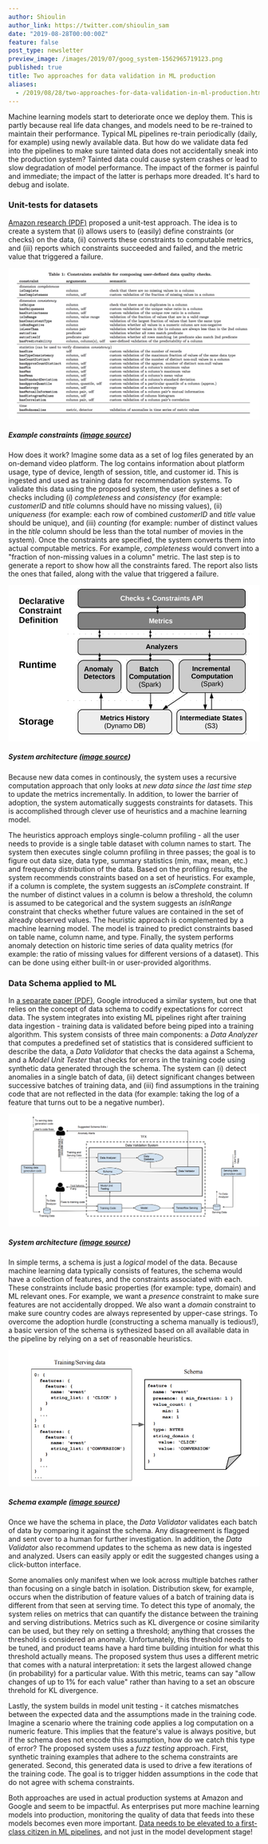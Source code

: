 ```yaml
---
author: Shioulin
author_link: https://twitter.com/shioulin_sam
date: "2019-08-28T00:00:00Z"
feature: false
post_type: newsletter
preview_image: /images/2019/07/goog_system-1562965719123.png
published: true
title: Two approaches for data validation in ML production
aliases:
  - /2019/08/28/two-approaches-for-data-validation-in-ml-production.html
---
```


Machine learning models start to deteriorate once we deploy them. This is partly
because real life data changes, and models need to be re-trained to maintain
their performance. Typical ML pipelines re-train periodically (daily, for
example) using newly available data. But how do we validate data fed into the
pipelines to make sure tainted data does not accidentally sneak into the
production system? Tainted data could cause system crashes or lead to slow
degradation of model performance. The impact of the former is painful and
immediate; the impact of the latter is perhaps more dreaded. It's hard to
debug and isolate.

### Unit-tests for datasets

[Amazon research (PDF)](http://www.vldb.org/pvldb/vol11/p1781-schelter.pdf)
proposed a unit-test approach. The idea is to create a system that (i) allows
users to (easily) define constraints (or checks) on the data, (ii) converts these
constraints to computable metrics, and (iii) reports which constraints succeeded
and failed, and the metric value that triggered a failure.

![](/images/2019/07/amzn_constraint-1562965509938.png)
##### Example constraints ([image source](http://www.vldb.org/pvldb/vol11/p1781-schelter.pdf))

How does it work? Imagine some data as a set of log files generated by an
on-demand video platform. The log contains information about platform usage,
type of device, length of session, title, and customer id. This is ingested and
used as training data for recommendation systems. To validate this data using
the proposed system, the user defines a set of checks including (i) _completeness_
and _consistency_ (for example: *customerID* and *title* columns should have no
missing values), (ii) _uniqueness_ (for example: each row of combined *customerID*
and *title* value should be unique), and (iii) _counting_ (for example: number of
distinct values in the *title* column should be less than the total number of
movies in the system). Once the constraints are specified, the system converts
them into actual computable metrics. For example, _completeness_ would convert
into a "fraction of non-missing values in a column" metric. The last step is to
generate a report to show how all the constraints fared. The report also lists
the ones that failed, along with the value that triggered a failure.

![](/images/2019/07/amzn_system-1562965579363.png)
##### System architecture ([image source](http://www.vldb.org/pvldb/vol11/p1781-schelter.pdf))

Because new data comes in continously, the system uses a recursive computation
approach that only looks at _new data since the last time step_ to update the
metrics incrementally. In addition, to lower the barrier of adoption, the system
automatically suggests constraints for datasets. This is accomplished through
clever use of heuristics and a machine learning model. 

The heuristics approach employs single-column profiling - all the user needs to provide is a single
table dataset with column names to start. The system then executes single column
profiling in three passes; the goal is to figure out data size, data type,
summary statistics (min, max, mean, etc.) and frequency distribution of the
data. Based on the profiling results, the system recommends constraints based on
a set of heuristics. For example, if a column is complete, the system suggests
an _isComplete_ constraint. If the number of distinct values in a column is
below a threshold, the column is assumed to be categorical and the system
suggests an _isInRange_ constraint that checks whether future values are
contained in the set of already observed values. The heuristic approach is
complemented by a machine learning model. The model is trained to predict
constraints based on table name, column name, and type. Finally, the system
performs anomaly detection on historic time series of data quality metrics (for
example: the ratio of missing values for different versions of a dataset). This
can be done using either built-in or user-provided algorithms.

### Data Schema applied to ML

In [a separate paper (PDF)](https://www.sysml.cc/doc/2019/167.pdf), Google
introduced a similar system, but one that relies on the concept of data schema
to codify expectations for correct data. The system integrates into existing ML
pipelines right after training data ingestion - training data is validated
before being piped into a training algorithm. This system consists of three main
components: a _Data Analyzer_ that computes a predefined set of statistics that
is considered sufficient to describe the data, a _Data Validator_ that checks
the data against a Schema, and a _Model Unit Tester_ that checks for errors in
the training code using synthetic data generated through the schema. The system
can (i) detect anomalies in a single batch of data, (ii) detect significant
changes between successive batches of training data, and (iii) find assumptions
in the training code that are not reflected in the data (for example: taking the
log of a feature that turns out to be a negative number).

![](/images/2019/07/goog_system-1562965719123.png)
##### System architecture ([image source](https://www.sysml.cc/doc/2019/167.pdf))

In simple terms, a schema is just a _logical_ model of the data. Because machine learning data typically
consists of features, the schema would have a collection of features, and the
constraints associated with each. These constraints include basic properties
(for example: type, domain) and ML relevant ones. For example, we want a
_presence_ constraint to make sure features are not accidentally dropped. We
also want a _domain_ constraint to make sure country codes are always
represented by upper-case strings. To overcome the adoption hurdle (constructing
a schema manually is tedious!), a basic version of the schema is sythesized
based on all available data in the pipeline by relying on a set of reasonable
heuristics.

![](/images/2019/07/goog_schema-1562965821479.png)
##### Schema example ([image source](https://www.sysml.cc/doc/2019/167.pdf))

Once we have the schema in place, the _Data Validator_ validates each batch of
data by comparing it against the schema. Any disagreement is flagged and sent
over to a human for further investigation. In addition, the _Data Validator_
also recommend updates to the schema as new data is ingested and analyzed. Users
can easily apply or edit the suggested changes using a click-button interface.

Some anomalies only manifest when we look across multiple batches rather than
focusing on a single batch in isolation. Distribution skew, for example, occurs when
the distribution of feature values of a batch of training data is different from
that seen at serving time. To detect this type of anomaly, the system relies on
metrics that can quantify the distance between the training and serving
distributions. Metrics such as KL divergence or cosine similarity can be used,
but they rely on setting a threshold; anything that crosses the threshold is
considered an anomaly. Unfortunately, this threshold needs to be tuned, and
product teams have a hard time building intuition for what this threshold
actually means. The proposed system thus uses a different metric that comes with
a natural interpretation: it sets the largest allowed change (in probability)
for a particular value. With this metric, teams can say "allow changes of up to
1% for each value" rather than having to a set an obscure threhold for KL
divergence.

Lastly, the system builds in model unit testing - it catches mismatches between
the expected data and the assumptions made in the training code. Imagine a
scenario where the training code applies a log computation on a numeric
feature. This implies that the feature's value is always positive, but if the
schema does not encode this assumption, how do we catch this type of error? The
proposed system uses a _fuzz testing_ approach. First, synthetic training
examples that adhere to the schema constraints are generated. Second, this
generated data is used to drive a few iterations of the training code. The goal
is to trigger hidden assumptions in the code that do not agree with schema
constraints.

Both approaches are used in actual production systems at Amazon and Google and
seem to be impactful. As enterprises put more machine learning models into
production, monitoring the quality of data that feeds into these models becomes
even more important. [Data needs to be elevated to a first-class citizen in ML
pipelines](https://www.sysml.cc/doc/2019/167.pdf), and not just in the model
development stage!